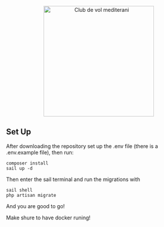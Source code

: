 <p align="center"><a target="_blank"><img src="https://clubdevolmediterrani.com/wp-content/uploads/2024/12/logo_club.webp" width="300" alt="Club de vol mediterani"></a></p>


## Set Up

After downloading the repository set up the .env file (there is a .env.example file), then run:

```
composer install
sail up -d
```

Then enter the sail terminal and run the migrations with
```
sail shell
php artisan migrate
```

And you are good to go!

Make shure to have docker runing!
